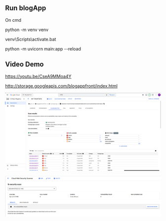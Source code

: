 ## Run blogApp

On cmd


python -m venv venv


venv\Scripts\activate.bat


python -m uvicorn main:app --reload

## Video Demo

https://youtu.be/CseA9MMoa4Y




http://storage.googleapis.com/blogappfront/index.html


![alt text](image-1.png)

![alt text](image.png)

